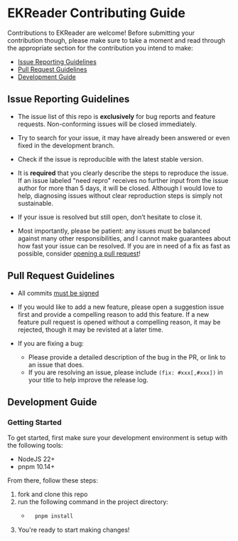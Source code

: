 # EKReader Contributing Guide

Contributions to EKReader are welcome! Before submitting your contribution though, please make sure to take a moment and read through the appropriate section for the contribution you intend to make:

* [Issue Reporting Guidelines](#issue-reporting-guidelines)
* [Pull Request Guidelines](#pull-request-guidelines)
* [Development Guide](#development-guide)

## Issue Reporting Guidelines

* The issue list of this repo is **exclusively** for bug reports and feature requests. Non-conforming issues will be closed immediately.

* Try to search for your issue, it may have already been answered or even fixed in the development branch.

* Check if the issue is reproducible with the latest stable version.

* It is **required** that you clearly describe the steps to reproduce the issue. If an issue labeled "need repro" receives no further input from the issue author for more than 5 days, it will be closed. Although I would love to help, diagnosing issues without clear reproduction steps is simply not sustainable.

* If your issue is resolved but still open, don’t hesitate to close it.

* Most importantly, please be patient: any issues must be balanced against many other responsibilities, and I cannot make guarantees about how fast your issue can be resolved. If you are in need of a fix as fast as possible, consider [opening a pull request](#pull-request-guidelines)!

## Pull Request Guidelines

* All commits [must be signed](https://docs.github.com/en/authentication/managing-commit-signature-verification/signing-commits)

* If you would like to add a new feature, please open a suggestion issue first and provide a compelling reason to add this feature. If a new feature pull request is opened without a compelling reason, it may be rejected, though it may be revisted at a later time.

* If you are fixing a bug:
    * Please provide a detailed description of the bug in the PR, or link to an issue that does.
    * If you are resolving an issue, please include `(fix: #xxx[,#xxx])` in your title to help improve the release log.

## Development Guide

### Getting Started

To get started, first make sure your development environment is setup with the following tools:
* NodeJS 22+
* pnpm 10.14+


From there, follow these steps:

1. fork and clone this repo
2. run the following command in the project directory:
    * ```bash
        pnpm install
        ```
3. You're ready to start making changes!
